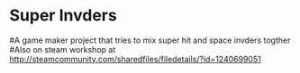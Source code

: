 # Super Invders
#A game maker project that tries to mix super hit and space invders togther
#Also on steam workshop at http://steamcommunity.com/sharedfiles/filedetails/?id=1240699051
